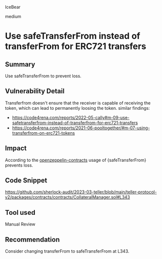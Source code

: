 IceBear

medium

# Use safeTransferFrom instead of transferFrom for ERC721 transfers

## Summary
Use safeTransferFrom to prevent loss.
## Vulnerability Detail
Transferfrom doesn't ensure that the receiver is capable of receiving the token, which can lead to permanently loosing the token. 
similar findings:
- https://code4rena.com/reports/2022-05-cally#m-09-use-safetransferfrom-instead-of-transferfrom-for-erc721-transfers
- https://code4rena.com/reports/2021-06-pooltogether/#m-07-using-transferfrom-on-erc721-tokens
## Impact
According to the [
openzeppelin-contracts](https://github.com/OpenZeppelin/openzeppelin-contracts-upgradeable/blob/master/contracts/token/ERC721/IERC721Upgradeable.sol#L76)
usage of {safeTransferFrom} prevents loss.
## Code Snippet
https://github.com/sherlock-audit/2023-03-teller/blob/main/teller-protocol-v2/packages/contracts/contracts/CollateralManager.sol#L343
## Tool used

Manual Review

## Recommendation
Consider changing transferFrom to safeTransferFrom at L343.